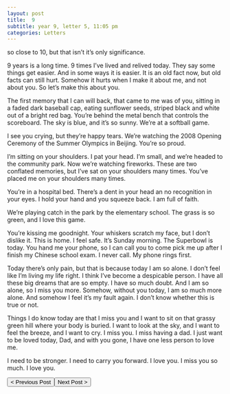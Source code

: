 ```yaml
---
layout: post
title:  9
subtitle: year 9, letter 5, 11:05 pm
categories: Letters
---
```

so close to 10, but that isn’t it’s only significance.

9 years is a long time. 9 times I’ve lived and relived today. They say some things get easier. And in some ways it is easier. It is an old fact now, but old facts can still hurt. Somehow it hurts when I make it about me, and not about you. So let’s make this about you.

The first memory that I can will back, that came to me was of you, sitting in a faded dark baseball cap, eating sunflower seeds, striped black and white out of a bright red bag. You’re behind the metal bench that controls the scoreboard. The sky is blue, and it’s so sunny. We’re at a softball game.

I see you crying, but they’re happy tears. We’re watching the 2008 Opening Ceremony of the Summer Olympics in Beijing. You’re so proud.

I’m sitting on your shoulders. I pat your head. I’m small, and we’re headed to the community park. Now we’re watching fireworks. These are two conflated memories, but I’ve sat on your shoulders many times. You’ve placed me on your shoulders many times.

You’re in a hospital bed. There’s a dent in your head an no recognition in your eyes. I hold your hand and you squeeze back. I am full of faith.

We’re playing catch in the park by the elementary school. The grass is so green, and I love this game.

You’re kissing me goodnight. Your whiskers scratch my face, but I don’t dislike it. This is home. I feel safe. It’s Sunday morning. The Superbowl is today. You hand me your phone, so I can call you to come pick me up after I finish my Chinese school exam. I never call. My phone rings first.

Today there’s only pain, but that is because today I am so alone. I don’t feel like I’m living my life right. I think I’ve become a despicable person. I have all these big dreams that are so empty. I have so much doubt. And I am so alone, so I miss you more. Somehow, without you today, I am so much more alone. And somehow I feel it’s my fault again. I don’t know whether this is true or not.

Things I do know today are that I miss you and I want to sit on that grassy green hill where your body is buried. I want to look at the sky, and I want to feel the breeze, and I want to cry. I miss you. I miss having a dad. I just want to be loved today, Dad, and with you gone, I have one less person to love me.

I need to be stronger. I need to carry you forward. I love you. I miss you so much. I love you.

<button class="prev" onclick="window.location.href = '/letters/2017/03/12/8.html';"> < Previous Post</button><button class="next" onclick="window.location.href = '/letters/2019/03/12/10.html';">Next Post > </button>
